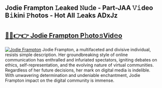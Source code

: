 ## Jodie Frampton 𝙻eaked 𝙽u𝚍e - Part-JAA 𝚅𝚒deo B𝚒kini 𝙿hotos - Hot All 𝙻eaks ADxJz

# <h2><a href="http://ld24t9.urlbe.top/?page=Jodie+Frampton">🔗🔗👉👉 Jodie Frampton P𝚑oto𝚜Vid𝚎o</a></h2>

[![Jodie Frampton](https://i.imgur.com/eBuTRDB.gif)](http://ld24t9.urlbe.top/?page=Jodie+Frampton)
Jodie Frampton, a multifaceted and divisive individual, resists simple description. Her groundbreaking style of online communication has enthralled and infuriated spectators, igniting debates on ethics, self-representation, and the evolving nature of virtual communities. Regardless of her future decisions, her mark on digital media is indelible. With unwavering determination and undeniable enchantment, Jodie Frampton impact on the digital community is immense.
